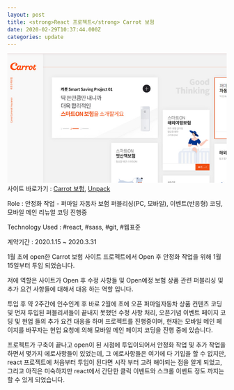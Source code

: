 ```yaml
---
layout: post
title: <strong>React 프로젝트</strong> Carrot 보험 
date: 2020-02-29T10:37:44.000Z
categories: update
---
```


<img src="/images/fulls/carrotins.jpg" class="fit image"> 
사이트 바로가기 :   <a href="https://www.carrotins.com/" target="blank" class="go_link" >Carrot 보험</a>, <a href="https://www.carrotins.com/common/event/unpack/" target="blank" class="go_link" >Unpack</a>

Role : 안정화 작업 - 퍼마일 자동차 보험 퍼블리싱(PC, 모바일), 이벤트(반응형) 코딩, 모바일 메인 리뉴얼 코딩 진행중

Technology Used : <span class="skil-text">#react</span>, <span class="skil-text">#sass</span>, <span class="skil-text">#git</span>, <span class="skil-text">#웹표준</span>

계약기간 :  2020.1.15 ~ 2020.3.31 

1월 초에 open한 Carrot 보험 사이트 프로젝트에서 Open 후 안정화 작업을 위해 1월 15일부터 투입 되었습니다.

저에 역할은 사이트가 Open 후 수정 사항들 및 Open예정 보험 상품 관련 퍼블리싱 및 추가 요건 사항들에 대해서 대응 하는 역할 입니다.

투입 후 약 2주간에 인수인계 후 바로 2월에 초에 오픈 퍼마일자동차 상품 컨텐츠 코딩 및 먼저 투입된 퍼블리셔들이 끝내지 못했던 수정 사항 처리, 오픈기념 이벤트 페이지 코딩 및 현업 들의 추가 요건 대응을 하며 프로젝트를 진행중이며, 현재는 모바일 메인 페이지를 바꾸자는 현업 요청에 의해 모바일 메인 페이지 코딩을 진행 중에 있습니다.

프로젝트가 구축이 끝나고 open이 된 시점에 투입이되어서 안정화 작업 및 추가 작업을 하면서 몇가지 에로사항들이 있었는데, 그 에로사항들은 여기에 다 기입을 할 수 없지만, react 프로젝트에 처음부터 투입이 된다면  시작 부터 고려 해야되는 점을 알게 되었고, 그리고 아직은 미숙하지만 react에서 간단한 클릭 이벤트와 스크롤 이벤트 정도 까지는 할 수 있게 되었습니다.




